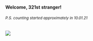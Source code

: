 #### Welcome, 321st stranger!

###### <sup>P.S. counting started approximately in 10.01.21</sup>

<img src="https://kraftwerk28.pp.ua/vcnt.png"></img>
